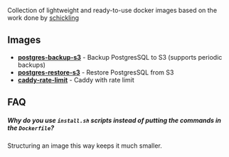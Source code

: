 Collection of lightweight and ready-to-use docker images based on the work done by [schickling](https://github.com/schickling/dockerfiles)


## Images

* **[postgres-backup-s3](/postgres-backup-s3)** - Backup PostgresSQL to S3 (supports periodic backups)
* **[postgres-restore-s3](/postgres-restore-s3)** - Restore PostgresSQL from S3
* **[caddy-rate-limit](/caddy-rate-limit)** - Caddy with rate limit

## FAQ

##### Why do you use `install.sh` scripts instead of putting the commands in the `Dockerfile`?

Structuring an image this way keeps it much smaller.
